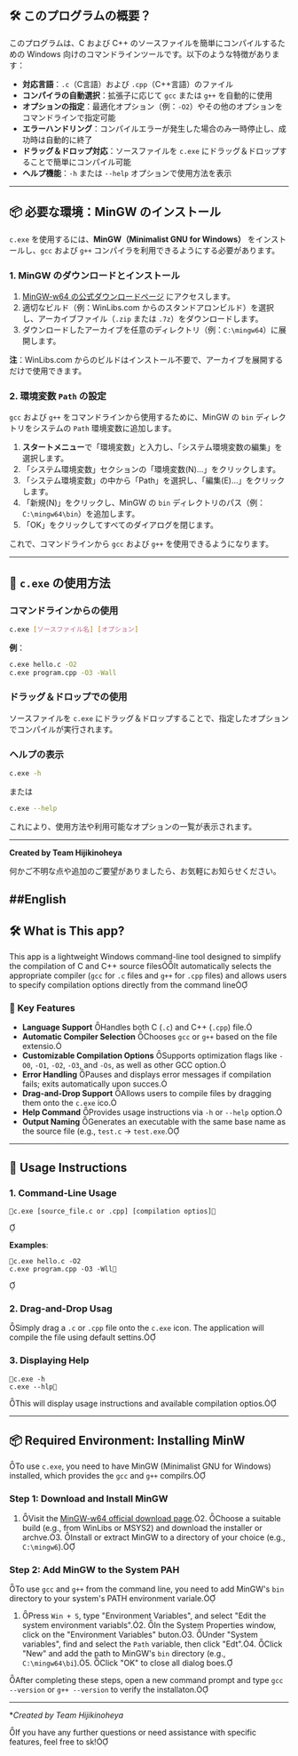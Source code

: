 ## 🛠️ このプログラムの概要？

このプログラムは、C および C++ のソースファイルを簡単にコンパイルするための Windows 向けのコマンドラインツールです。以下のような特徴があります：

- **対応言語**：`.c`（C言語）および `.cpp`（C++言語）のファイル
- **コンパイラの自動選択**：拡張子に応じて `gcc` または `g++` を自動的に使用
- **オプションの指定**：最適化オプション（例：`-O2`）やその他のオプションをコマンドラインで指定可能
- **エラーハンドリング**：コンパイルエラーが発生した場合のみ一時停止し、成功時は自動的に終了
- **ドラッグ＆ドロップ対応**：ソースファイルを `c.exe` にドラッグ＆ドロップすることで簡単にコンパイル可能
- **ヘルプ機能**：`-h` または `--help` オプションで使用方法を表示

---

## 📦 必要な環境：MinGW のインストール

`c.exe` を使用するには、**MinGW（Minimalist GNU for Windows）** をインストールし、`gcc` および `g++` コンパイラを利用できるようにする必要があります。

### 1. MinGW のダウンロードとインストール

1. [MinGW-w64 の公式ダウンロードページ](https://www.mingw-w64.org/downloads/) にアクセスします。
2. 適切なビルド（例：WinLibs.com からのスタンドアロンビルド）を選択し、アーカイブファイル（`.zip` または `.7z`）をダウンロードします。
3. ダウンロードしたアーカイブを任意のディレクトリ（例：`C:\mingw64`）に展開します。

**注**：WinLibs.com からのビルドはインストール不要で、アーカイブを展開するだけで使用できます。

### 2. 環境変数 `Path` の設定

`gcc` および `g++` をコマンドラインから使用するために、MinGW の `bin` ディレクトリをシステムの `Path` 環境変数に追加します。

1. **スタートメニュー**で「環境変数」と入力し、「システム環境変数の編集」を選択します。
2. 「システム環境変数」セクションの「環境変数(N)...」をクリックします。
3. 「システム環境変数」の中から「Path」を選択し、「編集(E)...」をクリックします。
4. 「新規(N)」をクリックし、MinGW の `bin` ディレクトリのパス（例：`C:\mingw64\bin`）を追加します。
5. 「OK」をクリックしてすべてのダイアログを閉じます。

これで、コマンドラインから `gcc` および `g++` を使用できるようになります。

---

## 🚀 `c.exe` の使用方法

### コマンドラインからの使用

```bash
c.exe [ソースファイル名] [オプション]
```

**例**：

```bash
c.exe hello.c -O2
c.exe program.cpp -O3 -Wall
```

### ドラッグ＆ドロップでの使用

ソースファイルを `c.exe` にドラッグ＆ドロップすることで、指定したオプションでコンパイルが実行されます。

### ヘルプの表示

```bash
c.exe -h
```

または

```bash
c.exe --help
```

これにより、使用方法や利用可能なオプションの一覧が表示されます。

---

**Created by Team Hijikinoheya**

何かご不明な点や追加のご要望がありましたら、お気軽にお知らせください。 

##English
---
## 🛠️ What is This app?
This app is a lightweight Windows command-line tool designed to simplify the compilation of C and C++ source filesIt automatically selects the appropriate compiler (`gcc` for `.c` files and `g++` for `.cpp` files) and allows users to specify compilation options directly from the command line

### 🔑 Key Features

- **Language Support** Handles both C (`.c`) and C++ (`.cpp`) file.
- **Automatic Compiler Selection** Chooses `gcc` or `g++` based on the file extensio.
- **Customizable Compilation Options** Supports optimization flags like `-O0`, `-O1`, `-O2`, `-O3`, and `-Os`, as well as other GCC option.
- **Error Handling** Pauses and displays error messages if compilation fails; exits automatically upon succes.
- **Drag-and-Drop Support** Allows users to compile files by dragging them onto the `c.exe` ico.
- **Help Command** Provides usage instructions via `-h` or `--help` option.
- **Output Naming** Generates an executable with the same base name as the source file (e.g., `test.c` → `test.exe`.

---

## 🚀 Usage Instructions

### 1. Command-Line Usage

```bah
c.exe [source_file.c or .cpp] [compilation optios]
```


**Examples**:

```bah
c.exe hello.c -O2
c.exe program.cpp -O3 -Wll
```


### 2. Drag-and-Drop Usag

Simply drag a `.c` or `.cpp` file onto the `c.exe` icon. The application will compile the file using default settins.

### 3. Displaying Help

```bah
c.exe -h
c.exe --hlp
```


This will display usage instructions and available compilation optios.

---

## 📦 Required Environment: Installing MinW

To use `c.exe`, you need to have MinGW (Minimalist GNU for Windows) installed, which provides the `gcc` and `g++` compilrs.

### Step 1: Download and Install MinGW
1. Visit the [MinGW-w64 official download page](https://www.mingw-w64.org/download/).2. Choose a suitable build (e.g., from WinLibs or MSYS2) and download the installer or archve.3. Install or extract MinGW to a directory of your choice (e.g., `C:\mingw6`).

### Step 2: Add MinGW to the System PAH

To use `gcc` and `g++` from the command line, you need to add MinGW's `bin` directory to your system's PATH environment variale.
1. Press `Win + S`, type "Environment Variables", and select "Edit the system environment variabls".2. In the System Properties window, click on the "Environment Variables" buton.3. Under "System variables", find and select the `Path` variable, then click "Edt".4. Click "New" and add the path to MinGW's `bin` directory (e.g., `C:\mingw64\bi`).5. Click "OK" to close all dialog boes.

After completing these steps, open a new command prompt and type `gcc --version` or `g++ --version` to verify the installaton.

---


**Created by Team Hijikinoheya*

If you have any further questions or need assistance with specific features, feel free to sk! 
